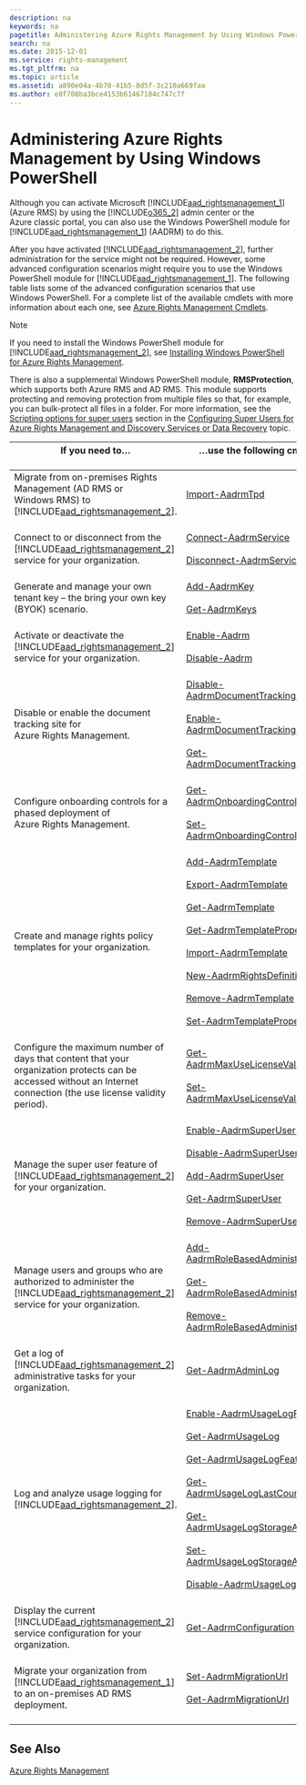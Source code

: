 ```yaml
---
description: na
keywords: na
pagetitle: Administering Azure Rights Management by Using Windows PowerShell
search: na
ms.date: 2015-12-01
ms.service: rights-management
ms.tgt_pltfrm: na
ms.topic: article
ms.assetid: a890e04a-4b70-41b5-8d5f-3c210a669faa
ms.author: e8f708ba3bce4153b61467184c747c7f
---
```

# Administering Azure Rights Management by Using Windows PowerShell
Although you can activate Microsoft [!INCLUDE[aad_rightsmanagement_1](../Token/aad_rightsmanagement_1_md.md)] (Azure RMS) by using the [!INCLUDE[o365_2](../Token/o365_2_md.md)] admin center or the Azure classic portal, you can also use the Windows PowerShell module for [!INCLUDE[aad_rightsmanagement_1](../Token/aad_rightsmanagement_1_md.md)] (AADRM) to do this.

After you have activated [!INCLUDE[aad_rightsmanagement_2](../Token/aad_rightsmanagement_2_md.md)], further administration for the service might not be required. However, some advanced configuration scenarios might require you to use the Windows PowerShell module for [!INCLUDE[aad_rightsmanagement_1](../Token/aad_rightsmanagement_1_md.md)]. The following table lists some of the advanced configuration scenarios that use Windows PowerShell. For a complete list of the available cmdlets with more information about each one, see [Azure Rights Management Cmdlets](http://msdn.microsoft.com/library/azure/dn629398.aspx).

> [!NOTE]
> If you need to install the Windows PowerShell module for [!INCLUDE[aad_rightsmanagement_2](../Token/aad_rightsmanagement_2_md.md)], see [Installing Windows PowerShell for Azure Rights Management](../Topic/Installing_Windows_PowerShell_for_Azure_Rights_Management.md).

There is also a supplemental Windows PowerShell module, **RMSProtection**, which supports both Azure RMS and AD RMS. This module supports protecting and removing protection from multiple files so that, for example, you can bulk-protect all files in a folder. For more information, see the [Scripting options for super users](../Topic/Configuring_Super_Users_for_Azure_Rights_Management_and_Discovery_Services_or_Data_Recovery.md#BKMK_RMSProtectionModule) section in the [Configuring Super Users for Azure Rights Management and Discovery Services or Data Recovery](../Topic/Configuring_Super_Users_for_Azure_Rights_Management_and_Discovery_Services_or_Data_Recovery.md) topic.

|If you need to… <br /> <br />|…use the following cmdlets <br /> <br />|
|-------------------|------------------------------|
|Migrate from on-premises Rights Management (AD RMS or Windows RMS) to [!INCLUDE[aad_rightsmanagement_2](../Token/aad_rightsmanagement_2_md.md)]. <br /> <br />|[Import-AadrmTpd](http://msdn.microsoft.com/library/azure/dn857523.aspx) <br /> <br />|
|Connect to or disconnect from the [!INCLUDE[aad_rightsmanagement_2](../Token/aad_rightsmanagement_2_md.md)] service for your organization. <br /> <br />|[Connect-AadrmService](http://msdn.microsoft.com/library/azure/dn629415.aspx) <br /> <br />[Disconnect-AadrmService](http://msdn.microsoft.com/library/azure/dn629416.aspx) <br /> <br />|
|Generate and manage your own tenant key – the bring your own key (BYOK) scenario. <br /> <br />|[Add-AadrmKey](http://msdn.microsoft.com/library/azure/dn629418.aspx) <br /> <br />[Get-AadrmKeys](http://msdn.microsoft.com/library/azure/dn629420.aspx) <br /> <br />|
|Activate or deactivate the [!INCLUDE[aad_rightsmanagement_2](../Token/aad_rightsmanagement_2_md.md)] service for your organization. <br /> <br />|[Enable-Aadrm](http://msdn.microsoft.com/library/azure/dn629412.aspx) <br /> <br />[Disable-Aadrm](http://msdn.microsoft.com/library/azure/dn629422.aspx) <br /> <br />|
|Disable or enable the document tracking site for Azure Rights Management. <br /> <br />|[Disable-AadrmDocumentTrackingFeature](https://msdn.microsoft.com/library/azure/mt548471.aspx) <br /> <br />[Enable-AadrmDocumentTrackingFeature](https://msdn.microsoft.com/library/azure/mt548469.aspx) <br /> <br />[Get-AadrmDocumentTrackingFeature](https://msdn.microsoft.com/library/azure/mt548470.aspx) <br /> <br />|
|Configure onboarding controls for a phased deployment of Azure Rights Management. <br /> <br />|[Get-AadrmOnboardingControlPolicy](http://msdn.microsoft.com/library/azure/dn857522.aspx) <br /> <br />[Set-AadrmOnboardingControlPolicy](http://msdn.microsoft.com/library/azure/dn857521.aspx) <br /> <br />|
|Create and manage rights policy templates for your organization. <br /> <br />|[Add-AadrmTemplate](http://msdn.microsoft.com/library/azure/dn727075.aspx) <br /> <br />[Export-AadrmTemplate](http://msdn.microsoft.com/library/azure/dn727078.aspx) <br /> <br />[Get-AadrmTemplate](http://msdn.microsoft.com/library/azure/dn727079.aspx) <br /> <br />[Get-AadrmTemplateProperty](http://msdn.microsoft.com/library/azure/dn727081.aspx) <br /> <br />[Import-AadrmTemplate](http://msdn.microsoft.com/library/azure/dn727077.aspx) <br /> <br />[New-AadrmRightsDefinition](http://msdn.microsoft.com/library/azure/dn727080.aspx) <br /> <br />[Remove-AadrmTemplate](http://msdn.microsoft.com/library/azure/dn727082.aspx) <br /> <br />[Set-AadrmTemplateProperty](http://msdn.microsoft.com/library/azure/dn727076.aspx) <br /> <br />|
|Configure the maximum number of days that content that your organization protects can be accessed without an Internet connection (the use license validity period). <br /> <br />|[Get-AadrmMaxUseLicenseValidityTime](https://msdn.microsoft.com/library/azure/dn932062.aspx) <br /> <br />[Set-AadrmMaxUseLicenseValidityTime](https://msdn.microsoft.com/library/azure/dn932063.aspx) <br /> <br />|
|Manage the super user feature of [!INCLUDE[aad_rightsmanagement_2](../Token/aad_rightsmanagement_2_md.md)] for your organization. <br /> <br />|[Enable-AadrmSuperUserFeature](http://msdn.microsoft.com/library/azure/dn629400.aspx) <br /> <br />[Disable-AadrmSuperUserFeature](http://msdn.microsoft.com/library/azure/dn629428.aspx) <br /> <br />[Add-AadrmSuperUser](http://msdn.microsoft.com/library/azure/dn629411.aspx) <br /> <br />[Get-AadrmSuperUser](http://msdn.microsoft.com/library/azure/dn629408.aspx) <br /> <br />[Remove-AadrmSuperUser](http://msdn.microsoft.com/library/azure/dn629405.aspx) <br /> <br />|
|Manage users and groups who are authorized to administer the [!INCLUDE[aad_rightsmanagement_2](../Token/aad_rightsmanagement_2_md.md)] service for your organization. <br /> <br />|[Add-AadrmRoleBasedAdministrator](http://msdn.microsoft.com/library/azure/dn629417.aspx) <br /> <br />[Get-AadrmRoleBasedAdministrator](http://msdn.microsoft.com/library/azure/dn629407.aspx) <br /> <br />[Remove-AadrmRoleBasedAdministrator](http://msdn.microsoft.com/library/azure/dn629424.aspx) <br /> <br />|
|Get a log of [!INCLUDE[aad_rightsmanagement_2](../Token/aad_rightsmanagement_2_md.md)] administrative tasks for your organization. <br /> <br />|[Get-AadrmAdminLog](http://msdn.microsoft.com/library/azure/dn629430.aspx) <br /> <br />|
|Log and analyze usage logging for [!INCLUDE[aad_rightsmanagement_2](../Token/aad_rightsmanagement_2_md.md)]. <br /> <br />|[Enable-AadrmUsageLogFeature](http://msdn.microsoft.com/library/azure/dn629421.aspx) <br /> <br />[Get-AadrmUsageLog](http://msdn.microsoft.com/library/azure/dn629401.aspx) <br /> <br />[Get-AadrmUsageLogFeature](http://msdn.microsoft.com/library/azure/dn629425.aspx) <br /> <br />[Get-AadrmUsageLogLastCounterValue](http://msdn.microsoft.com/library/azure/dn629423.aspx) <br /> <br />[Get-AadrmUsageLogStorageAccount](http://msdn.microsoft.com/library/azure/dn629419.aspx) <br /> <br />[Set-AadrmUsageLogStorageAccount](http://msdn.microsoft.com/library/azure/dn629426.aspx) <br /> <br />[Disable-AadrmUsageLogFeature](http://msdn.microsoft.com/library/azure/dn629404.aspx) <br /> <br />|
|Display the current [!INCLUDE[aad_rightsmanagement_2](../Token/aad_rightsmanagement_2_md.md)] service configuration for your organization. <br /> <br />|[Get-AadrmConfiguration](http://msdn.microsoft.com/library/azure/dn629410.aspx) <br /> <br />|
|Migrate your organization from [!INCLUDE[aad_rightsmanagement_1](../Token/aad_rightsmanagement_1_md.md)] to an on-premises AD RMS deployment. <br /> <br />|[Set-AadrmMigrationUrl](http://msdn.microsoft.com/library/azure/dn629429.aspx) <br /> <br />[Get-AadrmMigrationUrl](http://msdn.microsoft.com/library/azure/dn629403.aspx) <br /> <br />|

## See Also
[Azure Rights Management](../Topic/Azure_Rights_Management.md)

